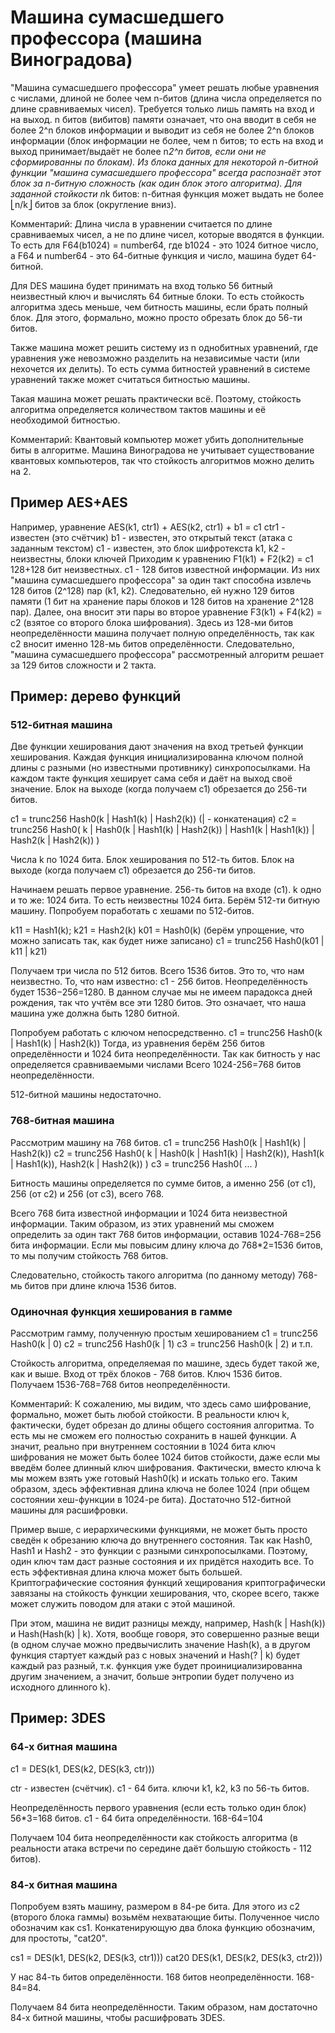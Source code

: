 # Машина сумасшедшего профессора (машина Виноградова)
"Машина сумасшедшего профессора" умеет решать любые уравнения с числами, длиной не более чем n-битов (длина числа определяется по длине сравниваемых чисел).
Требуется только лишь память на вход и на выход. n битов (вибитов) памяти означает, что она вводит в себя не более 2^n блоков информации и выводит из себя не более 2^n блоков информации (блок информации не более, чем n битов; то есть на вход и выход принимает/выдаёт не более n*2^n битов, если они не сформированны по блокам).
Из блока данных для некоторой n-битной функции "машина сумасшедшего профессора" всегда распознаёт этот блок за n-битную сложность (как один блок этого алгоритма). Для заданной стойкости n*k битов: n-битная функция может выдать не более ⎣n/k⎦ битов за блок (округление вниз).

Комментарий:
Длина числа в уравнении считается по длине сравниваемых чисел, а не по длине чисел, которые вводятся в функции. То есть для F64(b1024) = number64, где b1024 - это 1024 битное число, а F64 и number64 - это 64-битные функция и число, машина будет 64-битной.

Для DES машина будет принимать на вход только 56 битный неизвестный ключ и вычислять 64 битные блоки. То есть стойкость алгоритма здесь меньше, чем битность машины, если брать полный блок. Для этого, формально, можно просто обрезать блок до 56-ти битов.

Также машина может решить систему из n однобитных уравнений, где уравнения уже невозможно разделить на независимые части (или нехочется их делить). То есть сумма битностей уравнений в системе уравнений также может считаться битностью машины.

Такая машина может решать практически всё. Поэтому, стойкость алгоритма определяется количеством тактов машины и её необходимой битностью.

Комментарий:
Квантовый компьютер может убить дополнительные биты в алгоритме. Машина Виноградова не учитывает существование квантовых компьютеров, так что стойкость алгоритмов можно делить на 2.



## Пример AES+AES
Например, уравнение AES(k1, ctr1) + AES(k2, ctr1) + b1 = c1
ctr1 - известен (это счётчик)
b1 - известен, это открытый текст (атака с заданным текстом)
с1 - известен, это блок шифротекста
k1, k2 - неизвестны, блоки ключей
Приходим к уравнению F1(k1) + F2(k2) = c1
128+128 бит неизвестных. c1 - 128 битов известной информации.
Из них "машина сумасшедшего профессора" за один такт способна извлечь 128 битов (2^128) пар (k1, k2).
Следовательно, ей нужно 129 битов памяти (1 бит на хранение пары блоков и 128 битов на хранение 2^128 пар).
Далее, она вносит эти пары во второе уравнение F3(k1) + F4(k2) = c2 (взятое со второго блока шифрования).
Здесь из 128-ми битов неопределённости машина получает полную определённость, так как c2 вносит именно 128-мь битов определённости.
Следовательно, "машина сумасшедшего профессора" рассмотренный алгоритм решает за 129 битов сложности и 2 такта.


## Пример: дерево функций

### 512-битная машина
Две функции хеширования дают значения на вход третьей функции хеширования. Каждая функция инициализированна ключом полной длины с разными (но известными противнику) синхропосылками.
На каждом такте функция хеширует сама себя и даёт на выход своё значение.
Блок на выходе (когда получаем c1) обрезается до 256-ти битов.

c1 = trunc256 Hash0(k | Hash1(k) | Hash2(k)) (| - конкатенация)
c2 = trunc256 Hash0( k | Hash0(k | Hash1(k) | Hash2(k)) | Hash1(k | Hash1(k)) | Hash2(k | Hash2(k))  )

Числа k по 1024 бита. Блок хеширования по 512-ть битов. Блок на выходе (когда получаем c1) обрезается до 256-ти битов.

Начинаем решать первое уравнение.
256-ть битов на входе (c1). k одно и то же: 1024 бита. То есть неизвестны 1024 бита.
Берём 512-ти битную машину.
Попробуем поработать с хешами по 512-битов.

k11 = Hash1(k); k21 = Hash2(k)
k01 = Hash0(k) (берём упрощение, что можно записать так, как будет ниже записано)
c1 = trunc256 Hash0(k01 | k11 | k21)

Получаем три числа по 512 битов. Всего 1536 битов. Это то, что нам неизвестно.
То, что нам известно: с1 - 256 битов.
Неопределённость будет 1536−256=1280.
В данном случае мы не имеем парадокса дней рождения, так что учтём все эти 1280 битов.
Это означает, что наша машина уже должна быть 1280 битной.


Попробуем работать с ключом непосредственно.
c1 = trunc256 Hash0(k | Hash1(k) | Hash2(k))
Тогда, из уравнения берём 256 битов определённости и 1024 бита неопределённости. Так как битность у нас определяется сравниваемыми числами
Всего 1024-256=768 битов неопределённости.

512-битной машины недостаточно.


### 768-битная машина
Рассмотрим машину на 768 битов.
c1 = trunc256 Hash0(k | Hash1(k) | Hash2(k))
c2 = trunc256 Hash0( k | Hash0(k | Hash1(k) | Hash2(k)), Hash1(k | Hash1(k)), Hash2(k | Hash2(k))  )
c3 = trunc256 Hash0( ...  )

Битность машины определяется по сумме битов, а именно 256 (от c1), 256 (от c2) и 256 (от c3), всего 768.

Всего 768 бита известной информации и 1024 бита неизвестной информации. Таким образом, из этих уравнений мы сможем определить за один такт 768 битов информации, оставив 1024-768=256 бита информации.
Если мы повысим длину ключа до 768*2=1536 битов, то мы получим стойкость 768 битов.

Следовательно, стойкость такого алгоритма (по данному методу) 768-мь битов при длине ключа 1536 битов.


### Одиночная функция хеширования в гамме
Рассмотрим гамму, полученную простым хешированием
c1 = trunc256 Hash0(k | 0)
c2 = trunc256 Hash0(k | 1)
c3 = trunc256 Hash0(k | 2)
и т.п.

Стойкость алгоритма, определяемая по машине, здесь будет такой же, как и выше.
Вход от трёх блоков - 768 битов.
Ключ 1536 битов.
Получаем 1536-768=768 битов неопределённости.

Комментарий:
К сожалению, мы видим, что здесь само шифрование, формально, может быть любой стойкости.
В реальности ключ k, фактически, будет обрезан до длины общего состояния алгоритма. То есть мы не сможем его полностью сохранить в нашей функции. А значит, реально при внутреннем состоянии в 1024 бита ключ шифрования не может быть более 1024 битов стойкости, даже если мы введём более длинный ключ шифрования. Фактически, вместо ключа k мы можем взять уже готовый Hash0(k) и искать только его.
Таким образом, здесь эффективная длина ключа не более 1024 (при общем состоянии хеш-функции в 1024-ре бита). Достаточно 512-битной машины для расшифровки.


Пример выше, с иерархическими функциями, не может быть просто сведён к обрезанию ключа до внутреннего состояния. Так как Hash0, Hash1 и Hash2 - это функции с разными синхропосылками. Поэтому, один ключ там даст разные состояния и их придётся находить все. То есть эффективная длина ключа может быть большей.
Криптографические состояния функций хещирования криптографически завязаны на стойкость функции хеширования, что, скорее всего, также может служить поводом для атаки с этой машиной.

При этом, машина не видит разницы между, например, Hash(k | Hash(k)) и Hash(Hash(k) | k). Хотя, вообще говоря, это совершенно разные вещи (в одном случае можно предвычислить значение Hash(k), а в другом функция стартует каждый раз с новых значений и Hash(? | k) будет каждый раз разный, т.к. функция уже будет проинициализированна другим значением, а значит, больше энтропии будет получено из исходного длинного k).



## Пример: 3DES

### 64-х битная машина
c1 = DES(k1, DES(k2, DES(k3, ctr)))

ctr - известен (счётчик).
с1 - 64 бита.
ключи k1, k2, k3 по 56-ть битов.

Неопределённость первого уравнения (если есть только один блок) 56*3=168 битов.
c1 - 64 бита определённости.
168-64=104

Получаем 104 бита неопределённости как стойкость алгоритма (в реальности атака встречи по середине даёт большую стойкость - 112 битов).

### 84-х битная машина
Попробуем взять машину, размером в 84-ре бита. Для этого из c2 (второго блока гаммы) возьмём нехватающие биты. Полученное число обозначим как cs1.
Конкатенирующую два блока функцию обозначим, для простоты, "cat20".

cs1 = DES(k1, DES(k2, DES(k3, ctr1))) cat20 DES(k1, DES(k2, DES(k3, ctr2)))

У нас 84-ть битов определённости. 168 битов неопределённости.
168-84=84.

Получаем 84 бита неопределённости.
Таким образом, нам достаточно 84-х битной машины, чтобы расшифровать 3DES.
